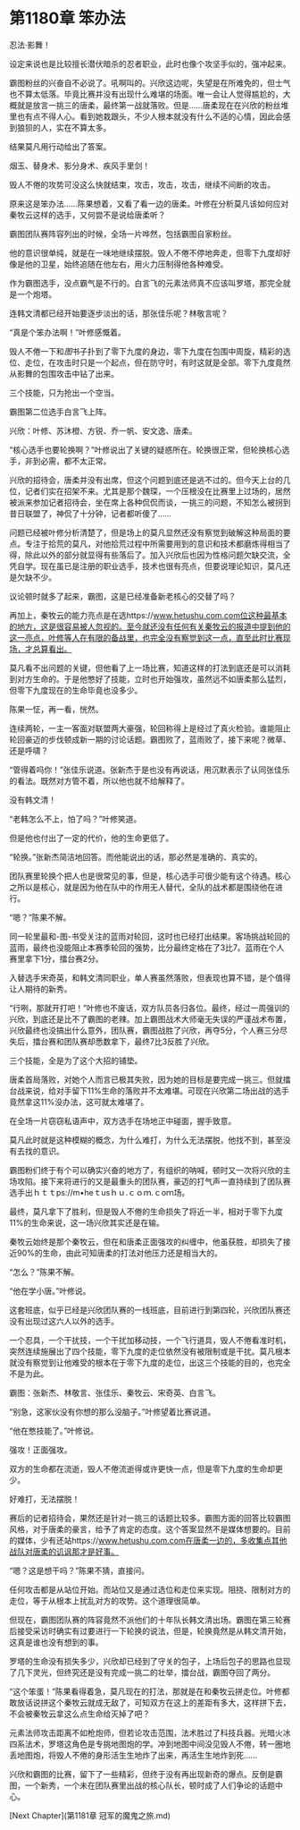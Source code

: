 # 第1180章 笨办法

忍法·影舞！

设定来说也是比较擅长潜伏暗杀的忍者职业，此时也像个攻坚手似的，强冲起来。

霸图粉丝的兴奋自不必说了。吼啊叫的。兴欣这边呢，失望是在所难免的，但士气也不算太低落。毕竟比赛并没有出现什么难堪的场面。唯一会让人觉得尴尬的，大概就是放言一挑三的唐柔，最终第一战就落败。但是……唐柔现在在兴欣的粉丝堆里也有点不得人心。看到她栽跟头，不少人根本就没有什么不适的心情，因此会感到狼狈的人，实在不算太多。

结果莫凡用行动给出了答案。

烟玉、替身术、影分身术、疾风手里剑！

毁人不倦的攻势可没这么快就结束，攻击，攻击，攻击，继续不间断的攻击。

原来这是笨办法……陈果想着，又看了看一边的唐柔。叶修在分析莫凡该如何应对秦牧云这样的选手，又何尝不是说给唐柔听？

霸图团队赛阵容列出的时候，全场一片哗然，包括霸图自家粉丝。

他的意识很单纯，就是在一味地继续摆脱。毁人不倦不停地奔走，但零下九度却好像是他的卫星，始终追随在他左右，用火力压制得他各种难受。

作为霸图选手，没点霸气是不行的。白言飞的元素法师真不应该叫罗塔，那完全就是一个炮塔。

连韩文清都已经开始要逐步淡出的话，那张佳乐呢？林敬言呢？

“真是个笨办法啊！”叶修感慨着。

毁人不倦一下和*图*书子扑到了零下九度的身边，零下九度在包围中周旋，精彩的选位、走位，在攻击时只是一个起点，但在防守时，有时这就是全部。零下九度竟然从影舞的包围攻击中钻了出来。

三个技能，只为抢出一个空当。

霸图第二位选手白言飞上阵。

兴欣：叶修、苏沐橙、方锐、乔一帆、安文逸、唐柔。

“核心选手也要轮换啊？”叶修说出了关键的疑惑所在。轮换很正常，但轮换核心选手，非到必需，都不太正常。

兴欣的招待会，唐柔并没有出席，但这个问题到底还是逃不过的。但今天上台的几位，记者们实在招架不来。尤其是那个魏琛，一个压根没在比赛里上过场的，居然被派来参加记者招待会，坐在席上各种侃侃而谈，一挑三的问题，不知怎么被拐到昔日联盟了，神侃了十分钟，记者都听傻了……

问题已经被叶修分析清楚了，但是场上的莫凡显然还没有察觉到破解这种局面的要点。专注于拾荒的莫凡，对他拾荒过程中所需要用到的意识和技术都磨炼得相当了得，除此以外的部分就显得有些落后了。加入兴欣后也因为性格问题欠缺交流，全凭自学。现在虽已是注册的职业选手，技术也很有亮点，但要说理论知识，莫凡还是欠缺不少。

议论顿时就多了起来，霸图，这是已经准备新老核心的交替了吗？

再加上，秦牧云的能力亮点是在选https://www.hetushu.com.com位这种最基本的地方，这是很容易被人忽视的。至今就还没有任何有关秦牧云的报道中提到他的这一亮点，叶修等人在有限的备战里，也完全没有察觉到这一点，直至此时比赛现场，才总算看出。

莫凡看不出问题的关键，但他看了上一场比赛，知道这样的打法到底还是可以消耗到对方生命的。于是他憋好了技能，立时也开始强攻，虽然远不如唐柔那么猛烈，但零下九度现在的生命毕竟也没多少。

陈果一怔，再一看，恍然。

连续两轮，一主一客面对联盟两大豪强，轮回称得上是经过了真火检验。谁能阻止轮回豪迈的步伐顿成新一期的讨论话题。霸图败了，蓝雨败了，接下来呢？微草、还是呼啸？

“管得着吗你！”张佳乐说道。张新杰于是也没有再说话，用沉默表示了认同张佳乐的看法。既然对方管不着，所以他也就不给解释了。

没有韩文清！

“老韩怎么不上，怕了吗？”叶修笑道。

但是他也付出了一定的代价，他的生命更低了。

“轮换。”张新杰简洁地回答。而他能说出的话，那必然是准确的、真实的。

团队赛里轮换个把人也是很常见的事，但是，核心选手可很少能有这个待遇。核心之所以是核心，就是因为他在队中的作用无人替代，全队的战术都是围绕他在进行。

“嗯？”陈果不解。

同一轮里最和-图-书受关注的蓝雨对轮回，这时也已经打出结果。客场挑战轮回的蓝雨，最终也没能阻止本赛季轮回的强势，比分最终定格在了3比7。蓝雨在个人赛里拿下1分，擂台赛2分。

入替选手宋奇英，和韩文清同职业，单人赛虽然落败，但表现也算不错，是个值得让人期待的新秀。

“行咧，那就开打吧！”叶修也不废话，双方队员各归各位。最终，经过一周强训的兴欣，到底还是比不了霸图的老辣。加上霸图战术大师毫无失误的严谨战术布置，兴欣最终也没搞出什么意外，团队赛，霸图战胜了兴欣，再夺5分，个人赛三分尽失后，擂台赛和团队赛却悉数拿下，最终7比3反胜了兴欣。

三个技能，全是为了这个大招的铺垫。

唐柔首局落败，对她个人而言已极其失败，因为她的目标是要完成一挑三。但就擂台战来说，给对手留下11%生命的落败并不太难堪。可现在兴欣第二场出战的选手竟然拿这11%没办法，这可就太难堪了。

在全场一片窃窃私语声中，双方选手在场地正中碰面，握手致意。

莫凡此时就是这种模糊的概念，为什么难打，为什么无法摆脱，他找不到，甚至没有去找的意识。

霸图粉们终于有个可以确实兴奋的地方了，有组织的呐喊，顿时又一次将兴欣的主场攻陷。接下来将进行的又是最重头的团队赛，豪迈的打气声一直持续到了团队赛选手出ｈｔｔps://m•heｔusｈｕ.ｃｏｍ.ｃoｍ场。

最终，莫凡拿下了胜利，但是毁人不倦的生命损失了将近一半，相对于零下九度11%的生命来说，这一场兴欣其实还是在输。

秦牧云始终是那个秦牧云，但在和唐柔正面强攻的纠缠中，他虽获胜，却损失了接近90%的生命，由此可知唐柔的打法对他压力还是相当大的。

“怎么？”陈果不解。

“他在学小唐。”叶修说。

这套班底，似乎已经是兴欣团队赛的一线班底，目前进行到第四轮，兴欣团队赛还没有出现过这六人以外的选手。

一个忍具，一个干扰技，一个干扰加移动技，一个飞行道具，毁人不倦看准时机，突然连续施展出了四个技能，零下九度的走位依然没有被限制或是干扰。莫凡根本就没有察觉到让他难受的根本在于零下九度的走位，出这三个技能的目的，也完全不是为此。

霸图：张新杰、林敬言、张佳乐、秦牧云、宋奇英、白言飞。

“别急，这家伙没有你想的那么没脑子。”叶修望着比赛说道。

“他在憋技能了。”叶修说。

强攻！正面强攻。

双方的生命都在流逝，毁人不倦流逝得或许更快一点，但是零下九度的生命却更少。

好难打，无法摆脱！

赛后的记者招待会，果然还是针对一挑三的话题比较多。霸图方面的回答比较霸图风格，对于唐柔的豪言，给予了肯定的态度。这个答案显然不是媒体想要的。目前的媒体，少有还站https://www.hetushu.com.com在唐柔一边的，多收集点其他战队对唐柔的讥讽那才是好事。

“嗯？这是想干吗？”陈果不猜，直接问。

任何攻击都是从站位开始。而站位又是通过选位和走位来实现。阻挠、限制对方的走位，等于从根本上扰乱对方的攻势。这个道理很简单。

但现在，霸图团队赛的阵容竟然不派他们的十年队长韩文清出场。霸图在第三轮赛后接受采访时确实有过要进行一下轮换的说法，但是，轮换竟然是从韩文清开始，这真是谁也没有想到的事。

罗塔的生命没有损失多少，兴欣却已经到了守关的包子，上场后包子的思路也显现了几下灵光，但终究还是没有完成一挑二的壮举，擂台战，霸图夺回了两分。

“这个笨蛋！”陈果看得着急，莫凡现在的打法，那就是在和秦牧云拼走位。叶修都敢放话说拼这个秦牧云就成无敌了，可知双方在这上的差距有多大，这样拼下去，不会被秦牧云拿这么点生命给灭掉了吧？

元素法师攻击距离不如枪炮师，但若论攻击范围，法术胜过了科技兵器。光暗火冰四系法术，罗塔这角色是专挑地图炮的学。冲到地图中间没见毁人不倦，转一圈地丢地图炮，将毁人不倦的身形活生生地炸了出来，再活生生地炸到死……

兴欣和霸图的比赛，留下了一些精彩，但终于没有再出现新奇的爆点。反倒是霸图，一个新秀，一个未在团队赛里出战的核心队长，顿时成了人们争论的话题中心。



[Next Chapter](第1181章 冠军的魔鬼之旅.md)